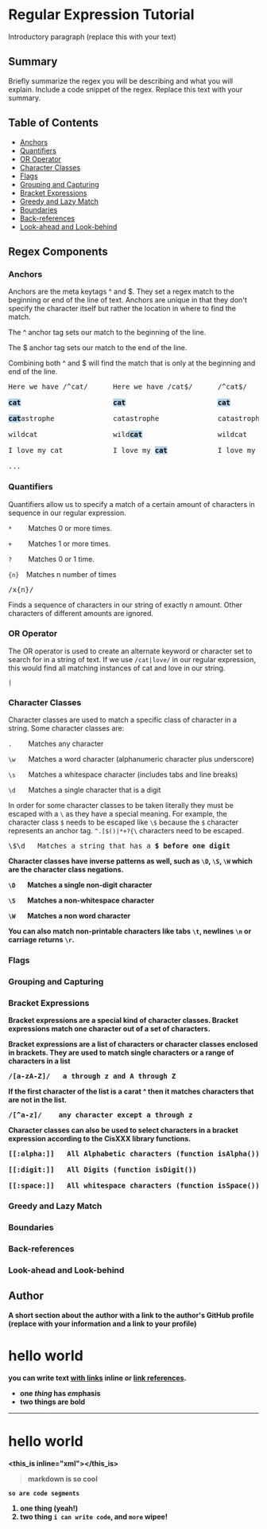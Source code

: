 # Regular Expression Tutorial

Introductory paragraph (replace this with your text)

## Summary

Briefly summarize the regex you will be describing and what you will explain. Include a code snippet of the regex. Replace this text with your summary.

## Table of Contents

- [Anchors](#anchors)
- [Quantifiers](#quantifiers)
- [OR Operator](#or-operator)
- [Character Classes](#character-classes)
- [Flags](#flags)
- [Grouping and Capturing](#grouping-and-capturing)
- [Bracket Expressions](#bracket-expressions)
- [Greedy and Lazy Match](#greedy-and-lazy-match)
- [Boundaries](#boundaries)
- [Back-references](#back-references)
- [Look-ahead and Look-behind](#look-ahead-and-look-behind)

## Regex Components

### Anchors

Anchors are the meta keytags ^ and $. They set a regex match to the beginning or end of the line of text. Anchors are unique in that they don't specify the character itself but rather the location in where to find the match.

The ^ anchor tag sets our match to the beginning of the line.

The $ anchor tag sets our match to the end of the line.

Combining both ^ and $ will find the match that is only at the beginning and end of the line.

<pre>
Here we have /^cat/      Here we have /cat$/      /^cat$/

<mark style="font-weight: bold; background-color: #B0D0E9;">cat</mark>                      <mark  style="font-weight: bold; background-color: rgb(176, 208, 233);">cat</mark>                      <mark style="font-weight: bold; background-color: rgb(176, 208, 233);">cat</mark>

<mark style="font-weight: bold; background-color: rgb(176, 208, 233);">cat</mark>astrophe              catastrophe              catastrophe

wildcat                  wild<mark style="font-weight: bold; background-color: rgb(176, 208, 233);">cat</mark>                  wildcat

I love my cat            I love my <mark style="font-weight: bold; background-color: rgb(176, 208, 233);">cat</mark>            I love my cat

...
</pre>


### Quantifiers

Quantifiers allow us to specify a match of a certain amount of characters in sequence in our regular expression.

`*` &ensp; &ensp; &ensp;Matches 0 or more times.

`+` &ensp; &ensp; &ensp;Matches 1 or more times.

`?` &ensp; &ensp; &ensp;Matches 0 or 1 time.

`{n}` &ensp; Matches n number of times

<pre>/x{n}/</pre>

Finds a sequence of characters in our string of exactly n amount. Other characters of different amounts are ignored.


### OR Operator

The OR operator is used to create an alternate keyword or character set to search for in a string of text. If we use `/cat|love/` in our regular expression, this would find all matching instances of cat and love in our string.

`|` 


### Character Classes

Character classes are used to match a specific class of character in a string. Some character classes are:


`.` &ensp; &ensp; &ensp;Matches any character

`\w` &ensp; &ensp; Matches a word character (alphanumeric character plus underscore)

`\s` &ensp; &ensp; Matches a whitespace character (includes tabs and line breaks)

`\d` &ensp; &ensp; Matches a single character that is a digit

In order for some character classes to be taken literally they must be escaped with a `\` as they have a special meaning. For example, the character class `$` needs to be escaped like `\$` because the `$` character represents an anchor tag. `^.[$()|*+?{\` characters need to be escaped.

<pre>\$\d   Matches a string that has a <strong>$ before one digit</atrong></pre>



Character classes have inverse patterns as well, such as `\D`, `\S`, `\W` which are the character class negations.

`\D` &ensp; &ensp; Matches a single non-digit character

`\S` &ensp; &ensp; Matches a non-whitespace character

`\W` &ensp; &ensp; Matches a non  word character


You can also match non-printable characters like tabs `\t`, newlines `\n` or carriage returns `\r`.


### Flags

### Grouping and Capturing

### Bracket Expressions

Bracket expressions are a special kind of character classes. Bracket expressions match one character out of a set of characters.

Bracket expressions are a list of characters or character classes enclosed in brackets. They are used to match single characters or a range of characters in a list

<pre>/[a-zA-Z]/   a through z and A through Z</pre>

If the first character of the list is a carat ^ then it matches characters that are not in the list.

<pre>/[^a-z]/    any character except a through z</pre>

Character classes can also be used to select characters in a bracket expression according to the CisXXX library functions.

<pre>
[[:alpha:]]   All Alphabetic characters (function isAlpha())

[[:digit:]]   All Digits (function isDigit())

[[:space:]]   All whitespace characters (function isSpace())</pre>

### Greedy and Lazy Match

### Boundaries

### Back-references

### Look-ahead and Look-behind

## Author

A short section about the author with a link to the author's GitHub profile (replace with your information and a link to your profile)

# hello world

you can write text [with links](http://example.com) inline or [link references][1].

* one _thing_ has *em*phasis
* two __things__ are **bold**

[1]: http://example.com

---

hello world
===========

<this_is inline="xml"></this_is>

> markdown is so cool

    so are code segments

1. one thing (yeah!)
2. two thing `i can write code`, and `more` wipee!